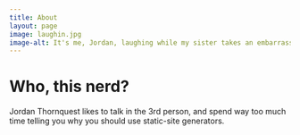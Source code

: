 ```yaml
---
title: About
layout: page
image: laughin.jpg
image-alt: It's me, Jordan, laughing while my sister takes an embarrassing photo of me.
---
```


# Who, this nerd?

Jordan Thornquest likes to talk in the 3rd person, and spend way too much time telling you why you should use static-site generators.
